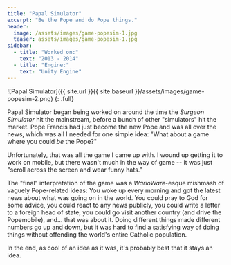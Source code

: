 ```yaml
---
title: "Papal Simulator"
excerpt: "Be the Pope and do Pope things."
header:
  image: /assets/images/game-popesim-1.jpg
  teaser: assets/images/game-popesim-1.jpg
sidebar:
  - title: "Worked on:"
    text: "2013 - 2014"
  - title: "Engine:"
    text: "Unity Engine"
---
```


![Papal Simulator]({{ site.url }}{{ site.baseurl }}/assets/images/game-popesim-2.png)
{: .full}


Papal Simulator began being worked on around the time the *Surgeon Simulator* hit the mainstream, before a bunch of other "simulators" hit the market. Pope Francis had just become the new Pope and was all over the news, which was all I needed for one simple idea: "What about a game where you could *be* the Pope?"

Unfortunately, that was all the game I came up with. I wound up getting it to work on mobile, but there wasn't much in the way of game -- it was just "scroll across the screen and wear funny hats."

The "final" interpretation of the game was a *WarioWare*-esque mishmash of vaguely Pope-related ideas: You woke up every morning and got the latest news about what was going on in the world. You could pray to God for some advice, you could react to any news publicly, you could write a letter to a foreign head of state, you could go visit another country (and drive the Popemobile), and... that was about it. Doing different things made different numbers go up and down, but it was hard to find a satisfying way of doing things without offending the world's entire Catholic population.

In the end, as cool of an idea as it was, it's probably best that it stays an idea. 